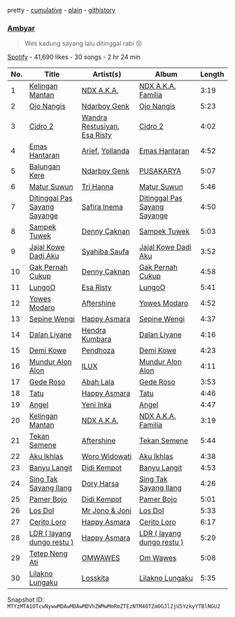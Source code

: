 pretty - [cumulative](/playlists/cumulative/37i9dQZF1DX4V6WLWzdIgr.md) - [plain](/playlists/plain/37i9dQZF1DX4V6WLWzdIgr) - [githistory](https://github.githistory.xyz/mackorone/spotify-playlist-archive/blob/main/playlists/plain/37i9dQZF1DX4V6WLWzdIgr)

### [Ambyar](https://open.spotify.com/playlist/37i9dQZF1DX4V6WLWzdIgr)

> Wes kadung sayang lalu ditinggal rabi 😢

[Spotify](https://open.spotify.com/user/spotify) - 41,690 likes - 30 songs - 2 hr 24 min

| No. | Title | Artist(s) | Album | Length |
|---|---|---|---|---|
| 1 | [Kelingan Mantan](https://open.spotify.com/track/3w09eeWmgkLz5BISaqcpgm) | [NDX A.K.A.](https://open.spotify.com/artist/1IDBhlpDyKr53UKKxXRHXD) | [NDX A.K.A\. Familia](https://open.spotify.com/album/2tkko0H0gYzg3jwEzfJQuc) | 3:19 |
| 2 | [Ojo Nangis](https://open.spotify.com/track/4Iz7wW7kYwGOtGhv9bnO06) | [Ndarboy Genk](https://open.spotify.com/artist/7FHGSpmUoIkL2hG6T0qvrJ) | [Ojo Nangis](https://open.spotify.com/album/7yXCV83nLn5d9BKwsolEEE) | 5:23 |
| 3 | [Cidro 2](https://open.spotify.com/track/17yog0bsFVvumvOuux03wM) | [Wandra Restusiyan](https://open.spotify.com/artist/0Kfx3xYTsVxoa0RqiaXrJP), [Esa Risty](https://open.spotify.com/artist/0aD7pN12w7BGMijkdG11eK) | [Cidro 2](https://open.spotify.com/album/72oOmFtjOGQNNM96ZUQ7fA) | 4:02 |
| 4 | [Emas Hantaran](https://open.spotify.com/track/05MHiHJwPgzCKa5C8gyYH7) | [Arief](https://open.spotify.com/artist/4oKMJxfKAUkddjrPMPdk5k), [Yollanda](https://open.spotify.com/artist/6lruGjGA2RQwJyZMmOpL7e) | [Emas Hantaran](https://open.spotify.com/album/1dmUeIIkru2EioSgNBArzn) | 4:52 |
| 5 | [Balungan Kere](https://open.spotify.com/track/7kmkGZEE6KSciuxQYDcKTV) | [Ndarboy Genk](https://open.spotify.com/artist/7FHGSpmUoIkL2hG6T0qvrJ) | [PUSAKARYA](https://open.spotify.com/album/3bFsqB0xYs8nAkcw2R1vwq) | 5:07 |
| 6 | [Matur Suwun](https://open.spotify.com/track/3vfjm9cp7EXPiwg1dM619J) | [Tri Hanna](https://open.spotify.com/artist/5gAnElZHeovABzndwUiYJO) | [Matur Suwun](https://open.spotify.com/album/3tWwVTVbfJaZxJf5dtnZzo) | 5:46 |
| 7 | [Ditinggal Pas Sayang Sayange](https://open.spotify.com/track/1TTRTw1LBNmhhbOivTVaf9) | [Safira Inema](https://open.spotify.com/artist/68I0q6fxP2XeJxn05jYoUY) | [Ditinggal Pas Sayang Sayange](https://open.spotify.com/album/0m2eRIh8FVBM9ul8usVljr) | 4:50 |
| 8 | [Sampek Tuwek](https://open.spotify.com/track/13rfLhtagkf76aBy7Je2vO) | [Denny Caknan](https://open.spotify.com/artist/3Gr3opnAGpJiTowsTyJFWG) | [Sampek Tuwek](https://open.spotify.com/album/7ojuyvgSHW7KXTifHkBOsD) | 5:03 |
| 9 | [Jajal Kowe Dadi Aku](https://open.spotify.com/track/0VSNH5XtyjQL8qCurq31Cf) | [Syahiba Saufa](https://open.spotify.com/artist/1a8EV67v0WSk7czvboxGYz) | [Jajal Kowe Dadi Aku](https://open.spotify.com/album/37qGCmUzMc4OH6sO15s4cM) | 3:52 |
| 10 | [Gak Pernah Cukup](https://open.spotify.com/track/3nmsic2kCWqzDTPHVLXVcn) | [Denny Caknan](https://open.spotify.com/artist/3Gr3opnAGpJiTowsTyJFWG) | [Gak Pernah Cukup](https://open.spotify.com/album/41Xs0KpcT1GoIZrWahujKJ) | 4:58 |
| 11 | [LungoO](https://open.spotify.com/track/4ThWoB0h7kZFH9KI8NqdHG) | [Esa Risty](https://open.spotify.com/artist/3HShuvuxdHdvUxRqPjGrAc) | [LungoO](https://open.spotify.com/album/1ajGUwvE5wkcXvUaSyAf1V) | 5:41 |
| 12 | [Yowes Modaro](https://open.spotify.com/track/1SRkMfpmXlfl0p3KPHpB3B) | [Aftershine](https://open.spotify.com/artist/6daEl3JyMDgK52fKuqPelL) | [Yowes Modaro](https://open.spotify.com/album/01bzVLH7VeX5g4h03DMMAW) | 4:52 |
| 13 | [Sepine Wengi](https://open.spotify.com/track/250cwRyihzWCQynWdL6RTn) | [Happy Asmara](https://open.spotify.com/artist/5423rMdVbchY2cgu0GgH5X) | [Sepine Wengi](https://open.spotify.com/album/1p53UK2w3WGOEI0S8bpQ9d) | 4:37 |
| 14 | [Dalan Liyane](https://open.spotify.com/track/14DyVmkBiTzhcGQg1udF9o) | [Hendra Kumbara](https://open.spotify.com/artist/2n5g6GMUmSCommxT8NHNPa) | [Dalan Liyane](https://open.spotify.com/album/25k6Y3OXSiOk4LBthG4Qjb) | 4:16 |
| 15 | [Demi Kowe](https://open.spotify.com/track/4kuM5ZVxSejOpDXJvnDz3B) | [Pendhoza](https://open.spotify.com/artist/7pv4pK2Q3iHVi0cfT1xlSQ) | [Demi Kowe](https://open.spotify.com/album/2DjJKCcUtMiO8fITKrYip6) | 4:23 |
| 16 | [Mundur Alon Alon](https://open.spotify.com/track/79mIVkf9j6wtG23QNkKfxZ) | [ILUX](https://open.spotify.com/artist/1GqTmXUOowfkWW1Ozg44bt) | [Mundur Alon Alon](https://open.spotify.com/album/6d3P0uJ5yNcZ0jkZRmIWmU) | 4:11 |
| 17 | [Gede Roso](https://open.spotify.com/track/3WdcGNxJHzyjZdu6Y15E6G) | [Abah Lala](https://open.spotify.com/artist/6BkCOBTVHP3E2FoLnEKauW) | [Gede Roso](https://open.spotify.com/album/5CnwfcvfEAJyAImoXTPJtu) | 3:53 |
| 18 | [Tatu](https://open.spotify.com/track/6Mp5wge6ri9XgqcQqMJVyb) | [Happy Asmara](https://open.spotify.com/artist/5423rMdVbchY2cgu0GgH5X) | [Tatu](https://open.spotify.com/album/2u8kGA8Duva5Dxruf7NyxH) | 4:46 |
| 19 | [Angel](https://open.spotify.com/track/1J6ws7eOvY1GKzTdd3rrau) | [Yeni Inka](https://open.spotify.com/artist/3coxJnIe9n8Uz82x5eSTrv) | [Angel](https://open.spotify.com/album/27YY9UwgvQI4sQ6PR1FFUq) | 4:47 |
| 20 | [Kelingan Mantan](https://open.spotify.com/track/3w09eeWmgkLz5BISaqcpgm) | [NDX A.K.A.](https://open.spotify.com/artist/1IDBhlpDyKr53UKKxXRHXD) | [NDX A.K.A\. Familia](https://open.spotify.com/album/2tkko0H0gYzg3jwEzfJQuc) | 3:19 |
| 21 | [Tekan Semene](https://open.spotify.com/track/05l0TpxjHw8Y5Vxb9p5xKv) | [Aftershine](https://open.spotify.com/artist/6daEl3JyMDgK52fKuqPelL) | [Tekan Semene](https://open.spotify.com/album/6kll8pVZnCHYbEKPDiV5XS) | 5:44 |
| 22 | [Aku Ikhlas](https://open.spotify.com/track/1dZjGhHlaCFHQuSIQrRxJv) | [Woro Widowati](https://open.spotify.com/artist/0wjrZ5PUcVjAbUUX33JRr8) | [Aku Ikhlas](https://open.spotify.com/album/2jYDJuEDD143eZxnYzL1Q5) | 4:38 |
| 23 | [Banyu Langit](https://open.spotify.com/track/5hqpDFoA8j4T3MkXEd4UNk) | [Didi Kempot](https://open.spotify.com/artist/0obaLCCWO42LOegAmHhEC4) | [Banyu Langit](https://open.spotify.com/album/200eVqfp0zNFdQMbmPaRZQ) | 4:53 |
| 24 | [Sing Tak Sayang Ilang](https://open.spotify.com/track/6peEINbo70GxP08o9TC9LU) | [Dory Harsa](https://open.spotify.com/artist/4srslZ2sGZ7GQoikELwXsX) | [Sing Tak Sayang Ilang](https://open.spotify.com/album/1IUvBhHScJl87iPOS081TH) | 4:26 |
| 25 | [Pamer Bojo](https://open.spotify.com/track/2rShm1AcEBSlydfHykf3uJ) | [Didi Kempot](https://open.spotify.com/artist/0obaLCCWO42LOegAmHhEC4) | [Pamer Bojo](https://open.spotify.com/album/1GXYjNao7KW85iSodKqNMD) | 5:01 |
| 26 | [Los Dol](https://open.spotify.com/track/2bCnJ2aCkSh0PIcS6nL2QM) | [Mr Jono & Joni](https://open.spotify.com/artist/15rzzisy7nred7z7Wotmy6) | [Los Dol](https://open.spotify.com/album/3nMuIEIxQ2VxTBAu5N4dKs) | 5:33 |
| 27 | [Cerito Loro](https://open.spotify.com/track/57egBaCTBOuAs7ErKxyYjN) | [Happy Asmara](https://open.spotify.com/artist/5423rMdVbchY2cgu0GgH5X) | [Cerito Loro](https://open.spotify.com/album/46KkX8tvr0ANum32q8SX8F) | 6:17 |
| 28 | [LDR \( layang dungo restu \)](https://open.spotify.com/track/0tcEJ791a3aF6pTusqkJep) | [Happy Asmara](https://open.spotify.com/artist/5423rMdVbchY2cgu0GgH5X) | [LDR \( layang dungo restu \)](https://open.spotify.com/album/4e5KcsAGBMNwbfuDBspCRe) | 5:29 |
| 29 | [Tetep Neng Ati](https://open.spotify.com/track/6U4LPOlk6I3c6WGnyV5ZPq) | [OMWAWES](https://open.spotify.com/artist/4SsvQOTuKik8GmK6GtB21A) | [Om Wawes](https://open.spotify.com/album/4sgIDlQTDTvuMBvC1dicp1) | 5:08 |
| 30 | [Lilakno Lungaku](https://open.spotify.com/track/6knc0ByasDCvGNlQPHYUFX) | [Losskita](https://open.spotify.com/artist/3BifJ2eD9KMFgAGa8LbPtI) | [Lilakno Lungaku](https://open.spotify.com/album/50hlFnDrEYiYp0lOReAxgb) | 5:35 |

Snapshot ID: `MTYzMTA1OTcwNywwMDAwMDAwMDVhZWMwMmRmZTEzNTM4OTZmOGJlZjU5YzkyYTBlNGU2`
